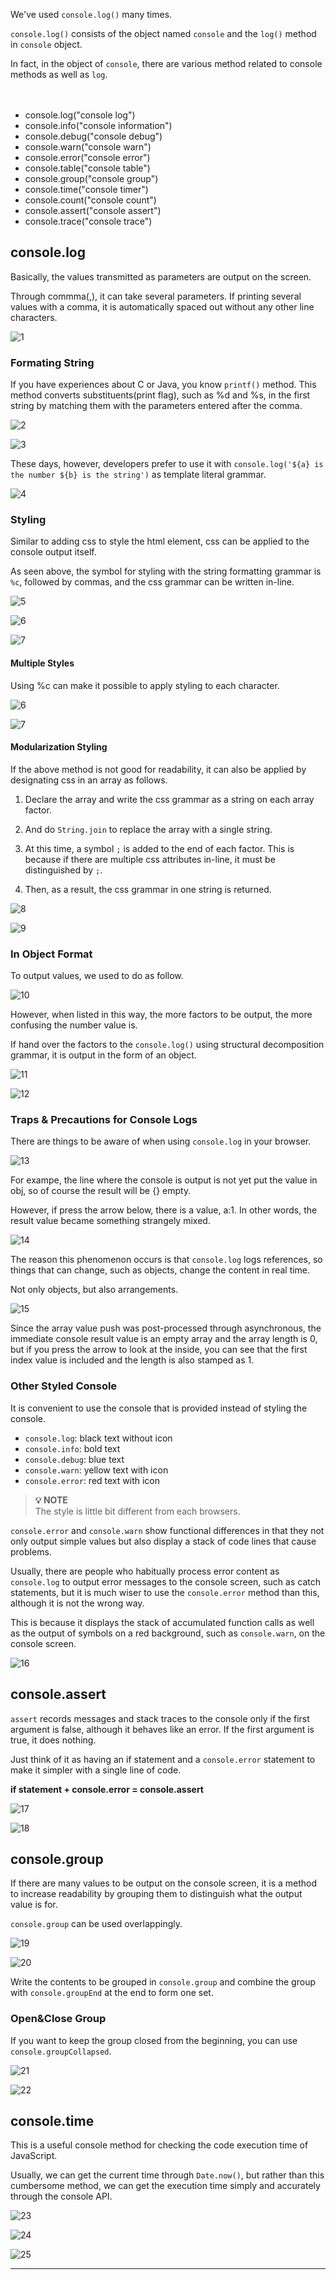 We've used `console.log()` many times.

`console.log()` consists of the object named `console` and the `log()` method in `console` object.

In fact, in the object of `console`, there are various method related to console methods as well as `log`.

ㅤ
ㅤ

- console.log("console log")
- console.info("console information")
- console.debug("console debug")
- console.warn("console warn")
- console.error("console error")
- console.table("console table")
- console.group("console group")
- console.time("console timer")
- console.count("console count")
- console.assert("console assert")
- console.trace("console trace")

## console.log
Basically, the values transmitted as parameters are output on the screen.

Through commma(,), it can take several parameters. If printing several values with a comma, it is automatically spaced out without any other line characters.

![1](https://github.com/jinscodes/Blog_nextJS/assets/87598134/0fd67e16-aa2c-484d-922d-fbd238adcc4a)

### Formating String
If you have experiences about C or Java, you know `printf()` method. This method converts substituents(print flag), such as %d and %s, in the first string by matching them with the parameters entered after the comma.

![2](https://github.com/jinscodes/Blog_nextJS/assets/87598134/5179f167-ba11-4050-ab95-f6495db1e420)

![3](https://github.com/jinscodes/Blog_nextJS/assets/87598134/d4d2bbe0-05d8-4298-9d73-b4750fd805bd)

These days, however, developers prefer to use it with `console.log('${a} is the number ${b} is the string')` as template literal grammar.

![4](https://github.com/jinscodes/Blog_nextJS/assets/87598134/c539c36a-95c6-424b-9571-7b7287d0a885)

### Styling
Similar to adding css to style the html element, css can be applied to the console output itself.

As seen above, the symbol for styling with the string formatting grammar is `%c`, followed by commas, and the css grammar can be written in-line.

![5](https://github.com/jinscodes/Blog_nextJS/assets/87598134/5376a0a9-a8f1-4fc8-80b4-07120f2dd57e)

![6](https://github.com/jinscodes/Blog_nextJS/assets/87598134/02b05cd5-d72f-426e-8836-df89d39a837a)

![7](https://github.com/jinscodes/Blog_nextJS/assets/87598134/cf29aec6-762f-4353-9092-1f96df1da348)

#### Multiple Styles
Using %c can make it possible to apply styling to each character.

![6](https://github.com/jinscodes/Blog_nextJS/assets/87598134/3a9e90f9-00e2-45b3-8bff-9d62d20b74f1)

![7](https://github.com/jinscodes/Blog_nextJS/assets/87598134/4b04af18-2bde-488e-bea3-4606356a0e60)

#### Modularization Styling
If the above method is not good for readability, it can also be applied by designating css in an array as follows.

1. Declare the array and write the css grammar as a string on each array factor.

2. And do `String.join` to replace the array with a single string.

3. At this time, a symbol `;` is added to the end of each factor. This is because if there are multiple css attributes in-line, it must be distinguished by `;`.

4. Then, as a result, the css grammar in one string is returned.

![8](https://github.com/jinscodes/Blog_nextJS/assets/87598134/2d4dd396-ab1b-438d-a718-85d03d146d8c)

![9](https://github.com/jinscodes/Blog_nextJS/assets/87598134/2dad66ee-3190-4f2e-8dfd-3e41ad766d08)

### In Object Format
To output values, we used to do as follow.

![10](https://github.com/jinscodes/Blog_nextJS/assets/87598134/6a11b194-d0d0-43a8-919a-5628b5256286)

However, when listed in this way, the more factors to be output, the more confusing the number value is.

If hand over the factors to the `console.log()` using structural decomposition grammar, it is output in the form of an object.

![11](https://github.com/jinscodes/Blog_nextJS/assets/87598134/cb3d870c-8dde-41c1-bb0c-b5a33fd1365d)

![12](https://github.com/jinscodes/Blog_nextJS/assets/87598134/2d52e359-3221-4fdd-8b62-2584b6c8e9c1)

### Traps & Precautions for Console Logs
There are things to be aware of when using `console.log` in your browser.

![13](https://github.com/jinscodes/Blog_nextJS/assets/87598134/55c6895e-365c-452c-b726-fd85203bb200)

For exampe, the line where the console is output is not yet put the value in obj, so of course the result will be {} empty.

However, if press the arrow below, there is a value, a:1. In other words, the result value became something strangely mixed.

![14](https://github.com/jinscodes/Blog_nextJS/assets/87598134/deffbf78-3053-4df7-be35-15295d7ca961)

The reason this phenomenon occurs is that `console.log` logs references, so things that can change, such as objects, change the content in real time.

Not only objects, but also arrangements.

![15](https://github.com/jinscodes/Blog_nextJS/assets/87598134/9e799bd6-020b-4009-9fd4-fa29775673ce)

Since the array value push was post-processed through asynchronous, the immediate console result value is an empty array and the array length is 0, but if you press the arrow to look at the inside, you can see that the first index value is included and the length is also stamped as 1.

### Other Styled Console
It is convenient to use the console that is provided instead of styling the console.

- `console.log`: black text without icon
- `console.info`: bold text
- `console.debug`: blue text
- `console.warn`: yellow text with icon
- `console.error`: red text with icon

> **💡 NOTE**   
> The style is little bit different from each browsers.

`console.error` and `console.warn` show functional differences in that they not only output simple values but also display a stack of code lines that cause problems.

Usually, there are people who habitually process error content as `console.log` to output error messages to the console screen, such as catch statements, but it is much wiser to use the `console.error` method than this, although it is not the wrong way. 

This is because it displays the stack of accumulated function calls as well as the output of symbols on a red background, such as `console.warn`, on the console screen.

![16](https://github.com/jinscodes/Blog_nextJS/assets/87598134/acd06256-96c5-4eb2-b979-a69adc115c49)

## console.assert
`assert` records messages and stack traces to the console only if the first argument is false, although it behaves like an error. If the first argument is true, it does nothing.

Just think of it as having an if statement and a `console.error` statement to make it simpler with a single line of code.

**if statement + console.error = console.assert**

![17](https://github.com/jinscodes/Blog_nextJS/assets/87598134/f5ebbf23-3e05-4561-af5d-80cca52c0d0b)

![18](https://github.com/jinscodes/Blog_nextJS/assets/87598134/9f432109-f8c9-400b-b5fc-25c9612e956c)

## console.group
If there are many values to be output on the console screen, it is a method to increase readability by grouping them to distinguish what the output value is for. 

`console.group` can be used overlappingly.

![19](https://github.com/jinscodes/Blog_nextJS/assets/87598134/3045d974-9a41-4ba1-ade1-5b3a5e798264)

![20](https://github.com/jinscodes/Blog_nextJS/assets/87598134/e60f32b8-31ac-4cc4-b1bc-1ff52ba29549)

Write the contents to be grouped in `console.group` and combine the group with `console.groupEnd` at the end to form one set.

### Open&Close Group
If you want to keep the group closed from the beginning, you can use `console.groupCollapsed`.

![21](https://github.com/jinscodes/Blog_nextJS/assets/87598134/f96e435e-5d99-463b-8221-fbb3dd97e783)

![22](https://github.com/jinscodes/Blog_nextJS/assets/87598134/f7ca9783-6796-4b32-ad3f-7a8318ed3078)

## console.time
This is a useful console method for checking the code execution time of JavaScript.

Usually, we can get the current time through `Date.now()`, but rather than this cumbersome method, we can get the execution time simply and accurately through the console API.

![23](https://github.com/jinscodes/Blog_nextJS/assets/87598134/92b51cf4-a069-453d-a69c-6354e70dcb56)

![24](https://github.com/jinscodes/Blog_nextJS/assets/87598134/d947b54f-2ac8-4688-844e-7c5ef181a005)

![25](https://github.com/jinscodes/Blog_nextJS/assets/87598134/7ca9e4e3-22cf-4f95-8715-9f595db49970)


---
[](https://www.syncfusion.com/blogs/post/11-console-methods-in-javascript-for-effective-debugging)

[](https://inpa.tistory.com/entry/%F0%9F%93%9A-%EB%8B%A4%EC%96%91%ED%95%9C-%EC%BD%98%EC%86%94-API)